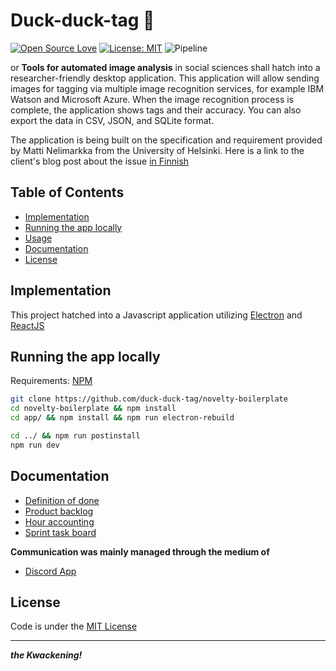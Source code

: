# Duck-duck-tag :baby_chick:
[![Open Source Love](https://badges.frapsoft.com/os/v1/open-source.svg?v=103)](https://github.com/ellerbrock/open-source-badges/)
[![License: MIT](https://img.shields.io/badge/License-MIT-yellow.svg)](https://opensource.org/licenses/MIT)
![Pipeline](https://github.com/duck-duck-tag/duck-duck-tag/workflows/Pipeline/badge.svg)



or **Tools for automated image analysis** in social sciences shall hatch into a researcher-friendly desktop application. This application will allow sending images for tagging via multiple image recognition services, for example IBM Watson and Microsoft Azure. When the image recognition process is complete, the application shows tags and their accuracy. You can also export the data in CSV, JSON, and SQLite format. 

The application is being built on the specification and requirement provided by Matti Nelimarkka from the University of Helsinki. Here is a link to the client's blog post about the issue [in Finnish](https://rajapinta.co/2020/02/24/onko-maailma-erilainen-riippuen-siita-kenen-tekoaly-sita-katselee/)

## Table of Contents

- [Implementation](#implementation)
- [Running the app locally](#running-the-app-locally)
- [Usage](#usage)
- [Documentation](documentation/general_overview.md)
- [License](LICENSE.md)

## Implementation

This project hatched into a Javascript application utilizing [Electron](https://www.electronjs.org/) and [ReactJS](https://reactjs.org/)

## Running the app locally

Requirements: [NPM](https://www.npmjs.com)

```bash
git clone https://github.com/duck-duck-tag/novelty-boilerplate
cd novelty-boilerplate && npm install
cd app/ && npm install && npm run electron-rebuild

cd ../ && npm run postinstall
npm run dev
```

## Documentation

- [Definition of done](https://github.com/duck-duck-tag/duck-duck-tag/blob/master/DefinitionOfDone.md)
- [Product backlog](https://docs.google.com/spreadsheets/d/1ypMfZBOHwcXqzx_ehelTg8syBYQba85UtAmK6r7JvH8/edit?usp=sharing)
- [Hour accounting](https://docs.google.com/spreadsheets/d/1ypMfZBOHwcXqzx_ehelTg8syBYQba85UtAmK6r7JvH8/edit#gid=1685552279)
- [Sprint task board](https://github.com/duck-duck-tag/duck-duck-tag/projects)

**Communication was mainly managed through the medium of**

- [Discord App](https://discord.com/)

## License

Code is under the [MIT License](https://github.com/ubikampus/ubilocation-server/blob/master/LICENSE)

---

**_the Kwackening!_**
